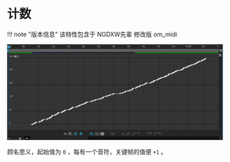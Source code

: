 # 计数

!!! note "版本信息"
    该特性包含于 NGDXW先辈 修改版 om_midi

[![示例](../gallery/count-sample1.png)](../gallery/count-sample1.png)

顾名思义，起始值为 `0` ，每有一个音符，关键帧的值便 `+1` 。